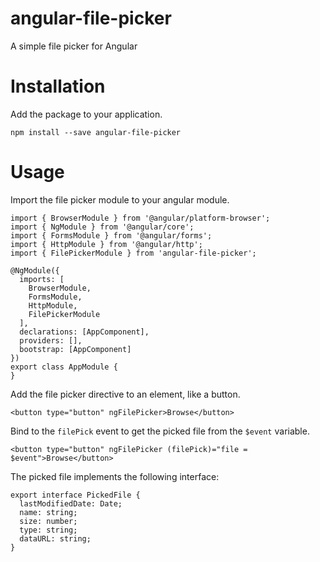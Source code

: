 # angular-file-picker
A simple file picker for Angular

# Installation
Add the package to your application.

```
npm install --save angular-file-picker
```

# Usage

Import the file picker module to your angular module.

```
import { BrowserModule } from '@angular/platform-browser';
import { NgModule } from '@angular/core';
import { FormsModule } from '@angular/forms';
import { HttpModule } from '@angular/http';
import { FilePickerModule } from 'angular-file-picker';

@NgModule({
  imports: [
    BrowserModule,
    FormsModule,
    HttpModule,
    FilePickerModule
  ],
  declarations: [AppComponent],
  providers: [],
  bootstrap: [AppComponent]
})
export class AppModule {
}
```

Add the file picker directive to an element, like a button.

```
<button type="button" ngFilePicker>Browse</button>
```

Bind to the `filePick` event to get the picked file from the `$event` variable.

```
<button type="button" ngFilePicker (filePick)="file = $event">Browse</button>
```

The picked file implements the following interface:

```
export interface PickedFile {
  lastModifiedDate: Date;
  name: string;
  size: number;
  type: string;
  dataURL: string;
}
```
